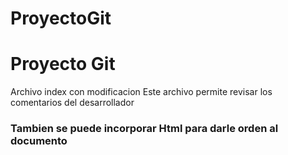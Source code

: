 # ProyectoGit
<h1>Proyecto Git</h1>
Archivo index con modificacion
Este archivo permite revisar los comentarios del desarrollador

<h3>Tambien se puede incorporar Html para darle orden al documento</h3>
